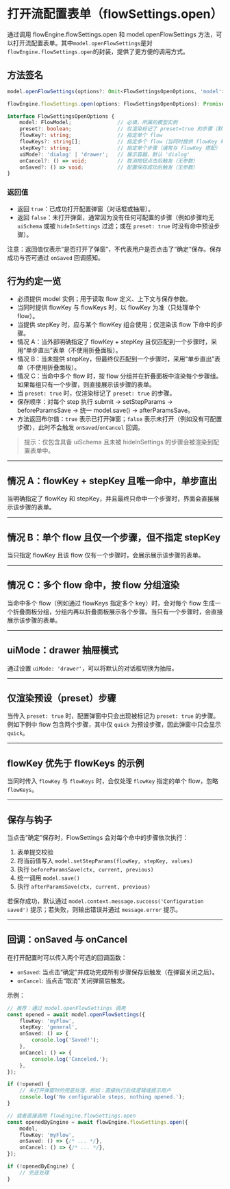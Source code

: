 # 打开流配置表单（flowSettings.open）

<!-- markdownlint-disable MD010 MD033 MD029 -->

通过调用 flowEngine.flowSettings.open 和 model.openFlowSettings 方法，可以打开流配置表单。其中`model.openFlowSettings`是对`flowEngine.flowSettings.open`的封装，提供了更方便的调用方式。

## 方法签名

```ts
model.openFlowSettings(options?: Omit<FlowSettingsOpenOptions, 'model'>): Promise<boolean>;

flowEngine.flowSettings.open(options: FlowSettingsOpenOptions): Promise<boolean>;

interface FlowSettingsOpenOptions {
	model: FlowModel;               // 必填，所属的模型实例
	preset?: boolean;               // 仅渲染标记了 preset=true 的步骤（默认 false）
	flowKey?: string;               // 指定单个 flow
	flowKeys?: string[];            // 指定多个 flow（当同时提供 flowKey 时被忽略）
	stepKey?: string;               // 指定单个步骤（通常与 flowKey 搭配）
	uiMode?: 'dialog' | 'drawer';   // 展示容器，默认 'dialog'
	onCancel?: () => void;          // 取消按钮点击后触发（无参数）
	onSaved?: () => void;           // 配置保存成功后触发（无参数）
}
```

### 返回值

- 返回 `true`：已成功打开配置弹窗（对话框或抽屉）。
- 返回 `false`：未打开弹窗，通常因为没有任何可配置的步骤（例如步骤均无 `uiSchema` 或被 `hideInSettings` 过滤；或在 `preset: true` 时没有命中预设步骤）。

注意：返回值仅表示“是否打开了弹窗”，不代表用户是否点击了“确定”保存。保存成功与否可通过 `onSaved` 回调感知。

## 行为约定一览

- 必须提供 model 实例；用于读取 flow 定义、上下文与保存参数。
- 当同时提供 flowKey 与 flowKeys 时，以 flowKey 为准（只处理单个 flow）。
- 当提供 stepKey 时，应与某个 flowKey 组合使用；仅渲染该 flow 下命中的步骤。
- 情况 A：当外部明确指定了 flowKey + stepKey 且仅匹配到一个步骤时，采用“单步直出”表单（不使用折叠面板）。
- 情况 B：当未提供 stepKey，但最终仅匹配到一个步骤时，采用“单步直出”表单（不使用折叠面板）。
- 情况 C：当命中多个 flow 时，按 flow 分组并在折叠面板中渲染每个步骤组。如果每组只有一个步骤，则直接展示该步骤的表单。
- 当 `preset: true` 时，仅渲染标记了 `preset: true` 的步骤。
- 保存顺序：对每个 step 执行 submit -> setStepParams -> beforeParamsSave -> 统一 model.save() -> afterParamsSave。
- 方法返回布尔值：`true` 表示已打开弹窗；`false` 表示未打开（例如没有可配置步骤），此时不会触发 `onSaved`/`onCancel` 回调。

> 提示：仅包含具备 uiSchema 且未被 hideInSettings 的步骤会被渲染到配置表单中。

---

## 情况 A：flowKey + stepKey 且唯一命中，单步直出

当明确指定了 flowKey 和 stepKey，并且最终只命中一个步骤时，界面会直接展示该步骤的表单。

<code src="./case-a-single-step-direct.tsx"></code>

---

## 情况 B：单个 flow 且仅一个步骤，但不指定 stepKey

当只指定 flowKey 且该 flow 仅有一个步骤时，会展示展示该步骤的表单。

<code src="./case-b-single-flow-single-step-collapse.tsx"></code>

---

## 情况 C：多个 flow 命中，按 flow 分组渲染

当命中多个 flow（例如通过 flowKeys 指定多个 key）时，会对每个 flow 生成一个折叠面板分组，分组内再以折叠面板展示各个步骤。当只有一个步骤时，会直接展示该步骤的表单。

<code src="./case-c-multi-flows-grouped.tsx"></code>

---

## uiMode：drawer 抽屉模式

通过设置 `uiMode: 'drawer'`，可以将默认的对话框切换为抽屉。

<code src="./ui-mode-drawer.tsx"></code>

---

## 仅渲染预设（preset）步骤

当传入 `preset: true` 时，配置弹窗中只会出现被标记为 `preset: true` 的步骤。例如下例中 flow 包含两个步骤，其中仅 `quick` 为预设步骤，因此弹窗中只会显示 `quick`。

<code src="./preset-only-steps.tsx"></code>

---

## flowKey 优先于 flowKeys 的示例

当同时传入 `flowKey` 与 `flowKeys` 时，会仅处理 `flowKey` 指定的单个 flow，忽略 `flowKeys`。

<code src="./priority-flowKey-over-flowKeys.tsx"></code>

---

## 保存与钩子

当点击“确定”保存时，FlowSettings 会对每个命中的步骤依次执行：

1. 表单提交校验
2. 将当前值写入 `model.setStepParams(flowKey, stepKey, values)`
3. 执行 `beforeParamsSave(ctx, current, previous)`
4. 统一调用 `model.save()`
5. 执行 `afterParamsSave(ctx, current, previous)`

若保存成功，默认通过 `model.context.message.success('Configuration saved')` 提示；若失败，则输出错误并通过 `message.error` 提示。

---

## 回调：onSaved 与 onCancel

在打开配置时可以传入两个可选的回调函数：

- `onSaved`: 当点击“确定”并成功完成所有步骤保存后触发（在弹窗关闭之后）。
- `onCancel`: 当点击“取消”关闭弹窗后触发。

示例：

```ts
// 推荐：通过 model.openFlowSettings 调用
const opened = await model.openFlowSettings({
	flowKey: 'myFlow',
	stepKey: 'general',
	onSaved: () => {
		console.log('Saved!');
	},
	onCancel: () => {
		console.log('Canceled.');
	},
});

if (!opened) {
	// 未打开弹窗时的兜底处理，例如：直接执行后续逻辑或提示用户
	console.log('No configurable steps, nothing opened.');
}

// 或者直接调用 flowEngine.flowSettings.open
const openedByEngine = await flowEngine.flowSettings.open({
	model,
	flowKey: 'myFlow',
	onSaved: () => {/* ... */},
	onCancel: () => {/* ... */},
});

if (!openedByEngine) {
	// 兜底处理
}
```
